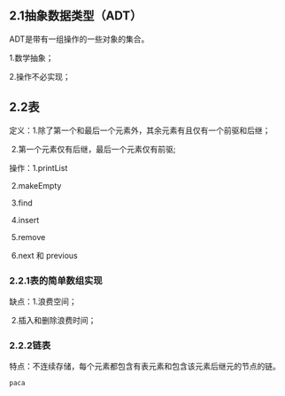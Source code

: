 ## 2.1抽象数据类型（ADT）

  ADT是带有一组操作的一些对象的集合。

1.数学抽象；

2.操作不必实现；

## 2.2表



定义：1.除了第一个和最后一个元素外，其余元素有且仅有一个前驱和后继；

​			2.第一个元素仅有后继，最后一个元素仅有前驱;

操作：1.printList

​			2.makeEmpty

​			3.find

​			4.insert

​			5.remove

​			6.next 和 previous

### 2.2.1表的简单数组实现

缺点：1.浪费空间；

​			2.插入和删除浪费时间；

### 2.2.2链表

特点：不连续存储，每个元素都包含有表元素和包含该元素后继元的节点的链。

```java
paca
```



